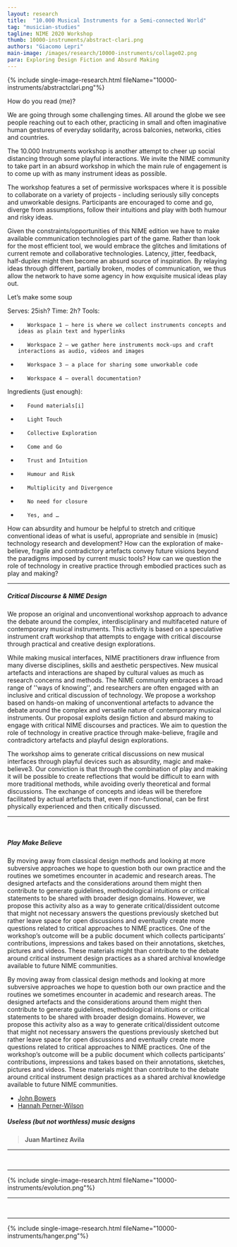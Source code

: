 ```yaml
---
layout: research
title:  "10.000 Musical Instruments for a Semi-connected World"
tag: "musician-studies"
tagline: NIME 2020 Workshop
thumb: 10000-instruments/abstract-clari.png
authors: "Giacomo Lepri"
main-image: /images/research/10000-instruments/collage02.png
para: Exploring Design Fiction and Absurd Making
---
```


{% include single-image-research.html fileName="10000-instruments/abstractclari.png"%}

How do you read (me)?

We are going through some challenging times. All around the globe we see people reaching out to each other, practicing in small and often imaginative human gestures of everyday solidarity, across balconies, networks, cities and countries.

The 10.000 Instruments workshop is another attempt to cheer up social distancing through some playful interactions. We invite the NIME community to take part in an absurd workshop in which the main rule of engagement is to come up with as many instrument ideas as possible.

The workshop features a set of permissive workspaces where it is possible to collaborate on a variety of projects - including seriously silly concepts and unworkable designs. Participants are encouraged to come and go, diverge from assumptions, follow their intuitions and play with both humour and risky ideas.

Given the constraints/opportunities of this NIME edition we have to make available communication technologies part of the game. Rather than look for the most efficient tool, we would embrace the glitches and limitations of current remote and collaborative technologies. Latency, jitter, feedback, half-duplex might then become an absurd source of inspiration. By relaying ideas through different, partially broken, modes of communication, we thus allow the network to have some agency in how exquisite musical ideas play out.


Let’s make some soup

Serves: 25ish?
Time: 2h?
Tools:

-        Workspace 1 – here is where we collect instruments concepts and ideas as plain text and hyperlinks
-        Workspace 2 – we gather here instruments mock-ups and craft interactions as audio, videos and images
-        Workspace 3 – a place for sharing some unworkable code
-        Workspace 4 – overall documentation?

Ingredients (just enough):

-        Found materials[i]
-        Light Touch
-        Collective Exploration
-        Come and Go
-        Trust and Intuition
-        Humour and Risk
-        Multiplicity and Divergence
-        No need for closure
-        Yes, and …

How can absurdity and humour be helpful to stretch and critique conventional ideas of what is useful, appropriate and sensible in (music) technology research and development?
How can the exploration of make-believe, fragile and contradictory artefacts convey future visions beyond the paradigms imposed by current music tools?
How can we question the role of technology in creative practice through embodied practices such as play and making?

___

##### Critical Discourse & NIME Design

We propose an original and unconventional workshop approach to advance the debate around the complex, interdisciplinary and multifaceted nature of contemporary musical instruments. This activity is based on a speculative instrument craft workshop that attempts to engage with critical discourse through practical and creative design explorations.

While making musical interfaces, NIME practitioners draw influence from many diverse disciplines, skills and aesthetic perspectives. New musical artefacts and interactions are shaped by cultural values as much as research concerns and methods. The NIME community embraces a broad range of ''ways of knowing'', and researchers are often engaged with an inclusive and critical discussion of technology. We propose a workshop based on hands-on making of unconventional artefacts to advance the debate around the complex and versatile nature of contemporary musical instruments. Our proposal exploits design fiction and absurd making to engage with critical NIME discourses and practices. We aim to question the role of technology in creative practice through make-believe, fragile and contradictory artefacts and playful design explorations.

The workshop aims to generate critical discussions on new musical interfaces through playful devices such as absurdity, magic and make-believe3. Our conviction is that through the combination of play and making it will be possible to create reflections that would be difficult to earn with more traditional methods, while avoiding overly theoretical and formal discussions. The exchange of concepts and ideas will be therefore facilitated by actual artefacts that, even if non-functional, can be first physically experienced and then critically discussed.

___

<br>

##### Play Make Believe

By moving away from classical design methods and looking at more subversive approaches we hope to question both our own practice and the routines we sometimes encounter in academic and research areas. The designed artefacts and the considerations around them might then contribute to generate guidelines, methodological intuitions or critical statements to be shared with broader design domains. However, we propose this activity also as a way to generate critical/dissident outcome that might not necessary answers the questions previously sketched but rather leave space for open discussions and eventually create more questions related to critical approaches to NIME practices. One of the workshop’s outcome will be a public document which collects participants’ contributions, impressions and takes based on their annotations, sketches, pictures and videos. These materials might than contribute to the debate around critical instrument design practices as a shared archival knowledge available to future NIME communities.

By moving away from classical design methods and looking at more subversive approaches we hope to question both our own practice and the routines we sometimes encounter in academic and research areas. The designed artefacts and the considerations around them might then contribute to generate guidelines, methodological intuitions or critical statements to be shared with broader design domains. However, we propose this activity also as a way to generate critical/dissident outcome that might not necessary answers the questions previously sketched but rather leave space for open discussions and eventually create more questions related to critical approaches to NIME practices. One of the workshop’s outcome will be a public document which collects participants’ contributions, impressions and takes based on their annotations, sketches, pictures and videos. These materials might than contribute to the debate around critical instrument design practices as a shared archival knowledge available to future NIME communities.


- [John Bowers](https://www.ncl.ac.uk/sacs/staff/profile/johnbowers.html)
- [Hannah Perner-Wilson](https://www.plusea.at)


##### Useless (but not worthless) music designs

>**Juan Martinez Avila**

___

<br>

___

{% include single-image-research.html fileName="10000-instruments/evolution.png"%}

___

<br>

___

{% include single-image-research.html fileName="10000-instruments/hanger.png"%}
